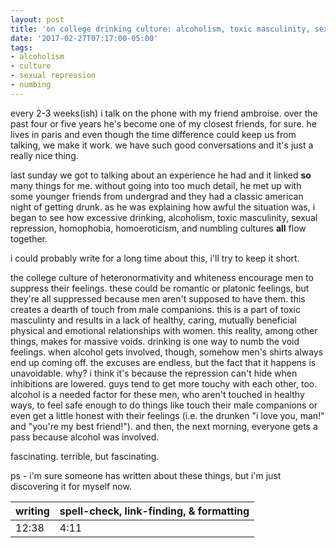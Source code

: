 ```yaml
---
layout: post
title: 'on college drinking culture: alcoholism, toxic masculinity, sexual repression, homoeroticism, numbing, and more!'
date: '2017-02-27T07:17:00-05:00'
tags:
- alcoholism
- culture
- sexual repression
- numbing
---
```


every 2-3 weeks(ish) i talk on the phone with my friend ambroise. over the past four or five years he's become one of my closest friends, for sure. he lives in paris and even though the time difference could keep us from talking, we make it work. we have such good conversations and it's just a really nice thing. 

last sunday we got to talking about an experience he had and it linked **so** many things for me. without going into too much detail, he met up with some younger friends from undergrad and they had a classic american night of getting drunk. as he was explaining how awful the situation was, i began to see how excessive drinking, alcoholism, toxic masculinity, sexual repression, homophobia, homoeroticism, and numbling cultures **all** flow together. 

i could probably write for a long time about this, i'll try to keep it short. 

the college culture of heteronormativity and whiteness encourage men to suppress their feelings. these could be romantic or platonic feelings, but they're all suppressed because men aren't supposed to have them. this creates a dearth of touch from male companions. this is a part of toxic masculinty and results in a lack of healthy, caring, mutually beneficial physical and emotional relationships with women. this reality, among other things, makes for massive voids. drinking is one way to numb the void feelings. when alcohol gets involved, though, somehow men's shirts always end up coming off. the excuses are endless, but the fact that it happens is unavoidable. why? i think it's because the repression can't hide when inhibitions are lowered. guys tend to get more touchy with each other, too. alcohol is a needed factor for these men, who aren't touched in healthy ways, to feel safe enough to do things like touch their male companions or even get a little honest with their feelings (i.e. the drunken "i love you, man!" and "you're my best friend!"). and then, the next morning, everyone gets a pass because alcohol was involved. 

fascinating. terrible, but fascinating. 

ps - i'm sure someone has written about these things, but i'm just discovering it for myself now. 

<table>
	<thead>
		<tr>
			<th>writing</th>
			<th>spell-check, link-finding, & formatting</th>
		</tr>
	</thead>
	<tbody>
		<tr>
			<td>12:38</td>
			<td>4:11</td>
		</tr>
	</tbody>
</table>